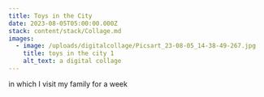 ```yaml
---
title: Toys in the City
date: 2023-08-05T05:00:00.000Z
stack: content/stack/Collage.md
images:
  - image: /uploads/digitalcollage/Picsart_23-08-05_14-38-49-267.jpg
    title: toys in the city 1
    alt_text: a digital collage
---
```


in which I visit my family for a week
